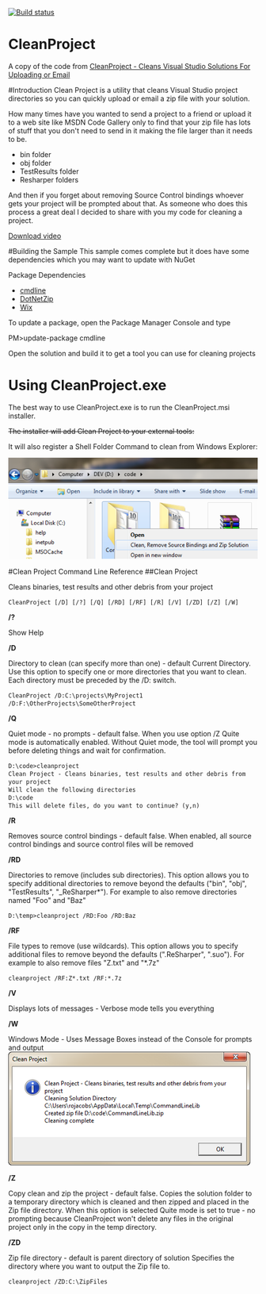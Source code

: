 [![Build status](https://ci.appveyor.com/api/projects/status/github/kiwipiet/cleanproject?svg=true)](https://ci.appveyor.com/project/kiwipiet/cleanproject)
# CleanProject
A copy of the code from [CleanProject - Cleans Visual Studio Solutions For Uploading or Email](https://code.msdn.microsoft.com/Clean-Cleans-Visual-Studio-a05bca4f)

#Introduction
Clean Project is a utility that cleans Visual Studio project directories so you can quickly upload or email a zip file with your solution.

How many times have you wanted to send a project to a friend or upload it to a web site like MSDN Code Gallery only to find that your zip file has lots of stuff that you don't need to send in it making the file larger than it needs to be.

  * bin folder
  * obj folder
  * TestResults folder
  * Resharper folders

And then if you forget about removing Source Control bindings whoever gets your project will be prompted about that.  As someone who does this process a great deal I decided to share with you my code for cleaning a project.

<a id="http://i1.code.msdn.s-msft.com/clean-cleans-visual-studio-a05bca4f/image/file/25379/1/cleanproject.wmv" href="http://i1.code.msdn.s-msft.com/clean-cleans-visual-studio-a05bca4f/image/file/25379/1/cleanproject.wmv">Download video</a>

#Building the Sample
This sample comes complete but it does have some dependencies which you may want to update with NuGet

Package Dependencies

* [cmdline](http://nuget.org/List/Packages/CmdLine)
* [DotNetZip](http://nuget.org/List/Packages/DotNetZip)
* [Wix](http://wix.codeplex.com/)

To update a package, open the Package Manager Console and type

PM>update-package cmdline

Open the solution and build it to get a tool you can use for cleaning projects

# Using CleanProject.exe

The best way to use CleanProject.exe is to run the CleanProject.msi installer. 

~~The installer will add Clean Project to your external tools:~~

It will also register a Shell Folder Command to clean from Windows Explorer:

![Shell Folder Command](shellfolder.png)

#Clean Project Command Line Reference
##Clean Project

Cleans binaries, test results and other debris from your project

    CleanProject [/D] [/?] [/Q] [/RD] [/RF] [/R] [/V] [/ZD] [/Z] [/W]

**/?**

Show Help

**/D**

Directory to clean (can specify more than one) - default Current Directory. Use this option to specify one or more directories that you want to clean. Each directory must be preceded by the /D: switch.

    CleanProject /D:C:\projects\MyProject1 /D:F:\OtherProjects\SomeOtherProject

**/Q**

Quiet mode - no prompts - default false. When you use option /Z Quite mode is automatically enabled. Without Quiet mode, the tool will prompt you before deleting things and wait for confirmation.

    D:\code>cleanproject
    Clean Project - Cleans binaries, test results and other debris from your project
    Will clean the following directories
    D:\code
    This will delete files, do you want to continue? (y,n)

**/R**

Removes source control bindings - default false. When enabled, all source control bindings and source control files will be removed

**/RD**

Directories to remove (includes sub directories). This option allows you to specify additional directories to remove beyond the defaults ("bin", "obj", "TestResults", "_ReSharper*"). For example to also remove directories named "Foo" and "Baz"

    D:\temp>cleanproject /RD:Foo /RD:Baz

**/RF**

File types to remove (use wildcards). This option allows you to specify additional files to remove beyond the defaults (".ReSharper", ".suo"). For example to also remove files "Z.txt" and "*.7z"

    cleanproject /RF:Z*.txt /RF:*.7z

**/V**

Displays lots of messages - Verbose mode tells you everything

**/W**

Windows Mode - Uses Message Boxes instead of the Console for prompts and output
![Windows Mode](cmdline.png)

**/Z**

Copy clean and zip the project - default false. Copies the solution folder to a temporary directory which is cleaned and then zipped and placed in the Zip file directory. When this option is selected Quite mode is set to true - no prompting because CleanProject won't delete any files in the original project only in the copy in the temp directory.

**/ZD**

Zip file directory - default is parent directory of solution
Specifies the directory where you want to output the Zip file to.

    cleanproject /ZD:C:\ZipFiles

